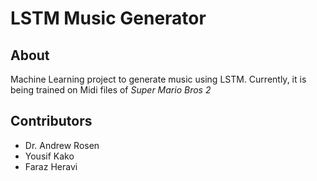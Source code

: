 # LSTM Music Generator

## About
Machine Learning project to generate music using LSTM.
Currently, it is being trained on Midi files of *Super Mario Bros 2*

## Contributors
* Dr. Andrew Rosen
* Yousif Kako
* Faraz Heravi
